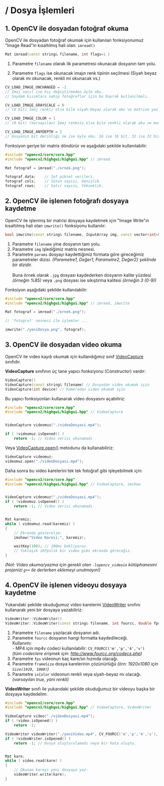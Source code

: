 # / Dosya İşlemleri

## 1. OpenCV ile dosyadan fotoğraf okuma
OpenCV ile dosyadan fotoğraf okumak için kullanılan fonksiyonumuz "Image Read"in kısaltılmış hali olan: `imread()`
```cpp
Mat imread(const string& filename, int flags=1 )
```

1. Parametre `filename` olarak ilk parametresi okunacak dosyanın tam yolu.

2. Parametre `flags` ise okunacak imajın renk tipinin seçilmesi (Siyah beyaz olarak mı okunacak, renkli mi okunacak vs.)
```cpp
CV_LOAD_IMAGE_UNCHANGED = -1
// İmaj nasıl ise hiç değiştirmeden öyle oku.
// Saydam kısımlara sahip fotoğraflar için bu bayrak kullanılmalı.

CV_LOAD_IMAGE_GRAYSCALE = 0
// (8 bit) İmaj renkli olsa bile siyah-beyaz olarak oku ve matrise yaz.

CV_LOAD_IMAGE_COLOR = 1
// (8 bit) (Varsayılan) İmaj renksiz olsa bile renkli olarak oku ve matrise yaz.

CV_LOAD_IMAGE_ANYDEPTH = 2
// Dosyanın bit derinliği ne ise öyle oku. 16 ise 16 bit, 32 ise 32 bit.
```

Fonksiyon geriye bir matris döndürür ve aşağıdaki şekilde kullanılabilir:
```cpp
#include "opencv2/core/core.hpp"
#include "opencv2/highgui/highgui.hpp" // imread

Mat fotograf = imread("./ornek.png");

fotograf.data;    // Saf piksel verileri.
fotograf.cols;    // Sütun sayısı, Genişlik.
fotograf.rows;    // Satır sayısı, Yükseklik.
```

## 2. OpenCV ile işlenen fotoğrafı dosyaya kaydetme
OpenCV ile işlenmiş bir matrisi dosyaya kaydetmek için "Image Write"ın kısaltılmış hali olan `imwrite()` fonksiyonu kullanılır:
```cpp
bool imwrite(const string& filename, InputArray img, const vector<int>& params=vector<int>() )
```
1. Parametre `filename` yine dosyanın tam yolu.
2. Parametre `img` işlediğimiz matris nesnesi.
3. Parametre `params` dosyayı kaydettiğimiz formata göre gireceğimiz parametreler dizisi. *{Parametre1, Değer1, Parametre2, Değer2} şeklinde bir dizidir*. <br><br>Buna örnek olarak `.jpg` dosyası kaydederken dosyanın kalite yüzdesi *(örneğin %85)* veya `.png` dosyası ise sıkıştırma kalitesi *(örneğin 3 (0-9))*

Fonksiyon aşağıdaki şekilde kullanılabilir:
```cpp
#include "opencv2/core/core.hpp"
#include "opencv2/highgui/highgui.hpp" // imread, imwrite

Mat fotograf = imread("./ornek.png");

// 'fotograf' nesnesi ile işlemler ...

imwrite("./yeniDosya.png", fotograf);
```

## 3. OpenCV ile dosyadan video okuma
OpenCV ile video kaydı okumak için kullandığımız sınıf [VideoCapture](https://docs.opencv.org/2.4/modules/highgui/doc/reading_and_writing_images_and_video.html?highlight=imwrite#videocapture) sınıfıdır.

**VideoCapture** sınıfının üç tane yapıcı fonksiyonu (Constructor) vardır:
```cpp
VideoCapture()
VideoCapture(const string& filename) // Dosyadan video okumak için
VideoCapture(int device) // Kameradan video okumak için
```

Bu yapıcı fonksiyonları kullanarak video dosyasını açabiliriz:
```cpp
#include "opencv2/core/core.hpp"
#include "opencv2/highgui/highgui.hpp" // VideoCapture


VideoCapture videomuz("./videoDosyasi.mp4");

if ( !videomuz.isOpened() )
    return -1; // Video verisi okunamadı
```
Veya [VideoCapture.open()](https://docs.opencv.org/2.4/modules/highgui/doc/reading_and_writing_images_and_video.html#videocapture-open) metodunu da kullanabiliriz:
```cpp
VideoCapture videomuz;
videomuz.open("./videoDosyasi.mp4");
```

Daha sonra bu video karelerini tek tek fotoğraf gibi işleyebilmek için:
```cpp
#include "opencv2/core/core.hpp"
#include "opencv2/highgui/highgui.hpp" // VideoCapture, imshow


VideoCapture videomuz("./videoDosyasi.mp4");
if ( !videomuz.isOpened() )
    return -1; // Video verisi okunamadı


Mat karemiz;
while ( videomuz.read(karemiz) )
{
    // Ekranda gösterelim:
    imshow("Video Karesi:", karemiz);

    waitKey(100); // 100ms bekliyoruz.
    // Yaklaşık 10fpslik bir video gibi ekranda göreceğiz.
}
```

*(Not: Video okuma/yazma için gerekli olan `-lopencv_videoio` kütüphanesini projenizi `g++` ile derlerken eklemeyi unutmayın!)*

## 4. OpenCV ile işlenen videoyu dosyaya kaydetme
Yukarıdaki şekilde okuduğumuz video karelerini [VideoWriter](https://docs.opencv.org/2.4/modules/highgui/doc/reading_and_writing_images_and_video.html#videowriter-videowriter) sınıfını kullanarak yeni bir dosyaya yazabiliriz:
```cpp
VideoWriter::VideoWriter()
VideoWriter::VideoWriter(const string& filename, int fourcc, double fps, Size frameSize, bool isColor=true)
```
1. Parametre `filename` yazılacak dosyanın adı.
2. Parametre `fourcc` dosyanın hangi formatta kaydedileceği.<br> Kullanımı:<br>- MP4 için mp4v codeci kullanılabilir: `CV_FOURCC('m','p','4','v')`<br>*(tüm codeclere erişmek için: http://www.fourcc.org/codecs.php)*
3. Parametre `fps` videonun kaç kare/sn hızında olacağı.
4. Parametre `frameSize` dosya karelerinin çözünürlüğü *(örn: 1920x1080 için `Size(1920, 1080)`)*
5. Parametre `isColor` videonun renkli veya siyah-beyaz mı olacağı. *(varsayılan true, yani renkli)*


**VideoWriter** sınıfı ile yukarıdaki şekilde okuduğumuz bir videoyu başka bir dosyaya kaydedelim:
```cpp
#include "opencv2/core/core.hpp"
#include "opencv2/highgui/highgui.hpp" // VideoCapture, VideoWriter

VideoCapture video("./videoDosyasi.mp4");
if ( !video.isOpened() )
    return -1;

VideoWriter videoWriter("./yeniVideo.mp4", CV_FOURCC('m','p','4','v'), 25, Size(1280,720));
if ( !videoWriter.isOpened() )
    return -1; // Dosya oluşturulamadı veya bir hata oluştu.


Mat kare;
while ( video.read(kare) )
{
    // Okunan kareyi yeni dosyaya yaz:
    videoWriter.write(kare);
}
```
